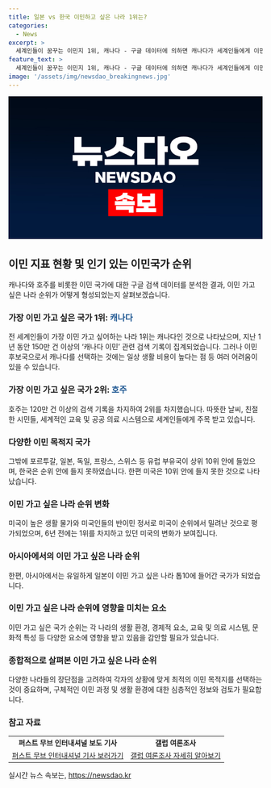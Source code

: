 ```yaml
---
title: 일본 vs 한국 이민하고 싶은 나라 1위는?
categories:
  - News
excerpt: >
  세계인들이 꿈꾸는 이민지 1위, 캐나다 - 구글 데이터에 의하면 캐나다가 세계인들에게 이민지로써 가장 인기 있는 나라로 나타났다. 그러나 이민 생활은 예상대로 쉽지 않으며, 특히 밴쿠버와 토론토는 높은 물가로 고통받는다. 미국은 높은 생활비와 반이민 정서로 인해 상위권 밖으로 밀려났다. 한편, 호주와 뉴질랜드 등 다른 국가들도 뜨거운 관심을 받고 있다. 이에 반해 북유럽 국가들은 긴 겨울로 순위 안에 들지 못했다. 일본은 아시아에서 유일하게 이민지 순위 안에 들었다.
feature_text: >
  세계인들이 꿈꾸는 이민지 1위, 캐나다 - 구글 데이터에 의하면 캐나다가 세계인들에게 이민지로써 가장 인기 있는 나라로 나타났다. 그러나 이민 생활은 예상대로 쉽지 않으며, 특히 밴쿠버와 토론토는 높은 물가로 고통받는다. 미국은 높은 생활비와 반이민 정서로 인해 상위권 밖으로 밀려났다. 한편, 호주와 뉴질랜드 등 다른 국가들도 뜨거운 관심을 받고 있다. 이에 반해 북유럽 국가들은 긴 겨울로 순위 안에 들지 못했다. 일본은 아시아에서 유일하게 이민지 순위 안에 들었다.
image: '/assets/img/newsdao_breakingnews.jpg'
---
```


<p><img src="/assets/img/newsdao_breakingnews.jpg" alt="cryptoinkorea 속보" /></p>

<h2 data-ke-size="size26">이민 지표 현황 및 인기 있는 이민국가 순위</h2>

<p data-ke-size="size16">캐나다와 호주를 비롯한 이민 국가에 대한 구글 검색 데이터를 분석한 결과, 이민 가고 싶은 나라 순위가 어떻게 형성되었는지 살펴보겠습니다.</p>

<h3>가장 이민 가고 싶은 국가 1위: <b><span style="color: #1a5490;">캐나다</span></b></h3>

<p data-ke-size="size16">전 세계인들이 가장 이민 가고 싶어하는 나라 1위는 캐나다인 것으로 나타났으며, 지난 1년 동안 150만 건 이상의 ‘캐나다 이민’ 관련 검색 기록이 집계되었습니다. 그러나 이민 후보국으로서 캐나다를 선택하는 것에는 일상 생활 비용이 높다는 점 등 여러 어려움이 있을 수 있습니다.</p>

<h3>가장 이민 가고 싶은 국가 2위: <b><span style="color: #1a5490;">호주</span></b></h3>

<p data-ke-size="size16">호주는 120만 건 이상의 검색 기록을 차지하여 2위를 차지했습니다. 따뜻한 날씨, 친절한 시민들, 세계적인 교육 및 공공 의료 시스템으로 세계인들에게 주목 받고 있습니다.</p>

<h3>다양한 이민 목적지 국가</h3>

<p data-ke-size="size16">그밖에 포르투갈, 일본, 독일, 프랑스, 스위스 등 유럽 부유국이 상위 10위 안에 들었으며, 한국은 순위 안에 들지 못하였습니다. 한편 미국은 10위 안에 들지 못한 것으로 나타났습니다.</p>

<h3>이민 가고 싶은 나라 순위 변화</h3>

<p data-ke-size="size16">미국이 높은 생활 물가와 미국인들의 반이민 정서로 미국이 순위에서 밀려난 것으로 평가되었으며, 6년 전에는 1위를 차지하고 있던 미국의 변화가 보여집니다.</p>

<h3>아시아에서의 이민 가고 싶은 나라 순위</h3>

<p data-ke-size="size16">한편, 아시아에서는 유일하게 일본이 이민 가고 싶은 나라 톱10에 들어간 국가가 되었습니다.</p>

<h3>이민 가고 싶은 나라 순위에 영향을 미치는 요소</h3>

<p data-ke-size="size16">이민 가고 싶은 국가 순위는 각 나라의 생활 환경, 경제적 요소, 교육 및 의료 시스템, 문화적 특성 등 다양한 요소에 영향을 받고 있음을 감안할 필요가 있습니다.</p>

<h3>종합적으로 살펴본 이민 가고 싶은 나라 순위</h3>

<p data-ke-size="size16">다양한 나라들의 장단점을 고려하여 각자의 상황에 맞게 최적의 이민 목적지를 선택하는 것이 중요하며, 구체적인 이민 과정 및 생활 환경에 대한 심층적인 정보와 검토가 필요합니다.</p>

<h3>참고 자료</h3>

<table>
    <tbody>
        <tr>
            <td style="text-align: center; height: 17px;"><b>퍼스트 무브 인터내셔널 보도 기사</b></td>
        <td style="text-align: center; height: 17px;"><b>갤럽 여론조사</b></td>
    </tr>
        <tr>
            <td style="text-align: center; height: 17px;"><a href="https://example.com">퍼스트 무브 인터내셔널 기사 보러가기</a></td>
            <td style="text-align: center; height: 17px;"><a href="https://example.com">갤럽 여론조사 자세히 알아보기</a></td>
    </tr>
    </tbody>
</table>
실시간 뉴스 속보는, <a href="https://newsdao.kr" rel="dofollow">https://newsdao.kr</a>



